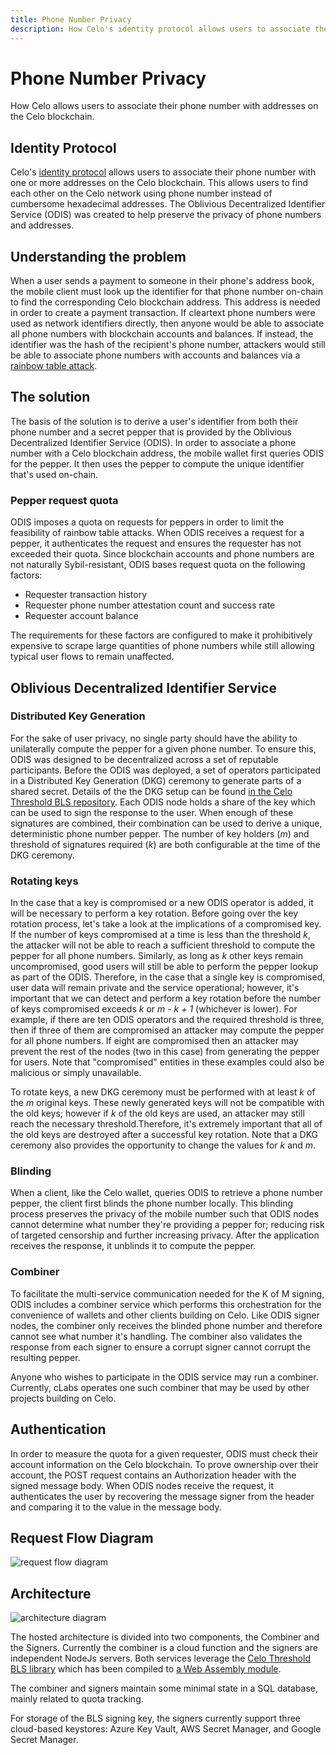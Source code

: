 ```yaml
---
title: Phone Number Privacy
description: How Celo's identity protocol allows users to associate their phone number with one or more addresses on the Celo blockchain.
---
```

# Phone Number Privacy

How Celo allows users to associate their phone number with addresses on the Celo blockchain. 
## Identity Protocol

Celo's [identity protocol](..) allows users to associate their phone number with one or more addresses on the Celo blockchain. This allows users to find each other on the Celo network using phone number instead of cumbersome hexadecimal addresses. The Oblivious Decentralized Identifier Service (ODIS) was created to help preserve the privacy of phone numbers and addresses.

## Understanding the problem

When a user sends a payment to someone in their phone's address book, the mobile client must look up the identifier for that phone number on-chain to find the corresponding Celo blockchain address. This address is needed in order to create a payment transaction. If cleartext phone numbers were used as network identifiers directly, then anyone would be able to associate all phone numbers with blockchain accounts and balances. If instead, the identifier was the hash of the recipient's phone number, attackers would still be able to associate phone numbers with accounts and balances via a [rainbow table attack](https://en.wikipedia.org/wiki/Rainbow_table).

## The solution

The basis of the solution is to derive a user's identifier from both their phone number and a secret pepper that is provided by the Oblivious Decentralized Identifier Service (ODIS). In order to associate a phone number with a Celo blockchain address, the mobile wallet first queries ODIS for the pepper. It then uses the pepper to compute the unique identifier that's used on-chain.

### Pepper request quota

ODIS imposes a quota on requests for peppers in order to limit the feasibility of rainbow table attacks. When ODIS receives a request for a pepper, it authenticates the request and ensures the requester has not exceeded their quota. Since blockchain accounts and phone numbers are not naturally Sybil-resistant, ODIS bases request quota on the following factors:

- Requester transaction history
- Requester phone number attestation count and success rate
- Requester account balance

The requirements for these factors are configured to make it prohibitively expensive to scrape large quantities of phone numbers while still allowing typical user flows to remain unaffected.

## Oblivious Decentralized Identifier Service

### Distributed Key Generation

For the sake of user privacy, no single party should have the ability to unilaterally compute the pepper for a given phone number. To ensure this, ODIS was designed to be decentralized across a set of reputable participants. Before the ODIS was deployed, a set of operators participated in a Distributed Key Generation (DKG) ceremony to generate parts of a shared secret. Details of the the DKG setup can be found [in the Celo Threshold BLS repository](https://github.com/celo-org/celo-threshold-bls-rs). Each ODIS node holds a share of the key which can be used to sign the response to the user. When enough of these signatures are combined, their combination can be used to derive a unique, deterministic phone number pepper. The number of key holders (_m_) and threshold of signatures required (_k_) are both configurable at the time of the DKG ceremony.

### Rotating keys

In the case that a key is compromised or a new ODIS operator is added, it will be necessary to perform a key rotation. Before going over the key rotation process, let's take a look at the implications of a compromised key. If the number of keys compromised at a time is less than the threshold _k_, the attacker will not be able to reach a sufficient threshold to compute the pepper for all phone numbers. Similarly, as long as _k_ other keys remain uncompromised, good users will still be able to perform the pepper lookup as part of the ODIS. Therefore, in the case that a single key is compromised, user data will remain private and the service operational; however, it's important that we can detect and perform a key rotation before the number of keys compromised exceeds _k_ or _m - k + 1_ (whichever is lower). For example, if there are ten ODIS operators and the required threshold is three, then if three of them are compromised an attacker may compute the pepper for all phone numbers. If eight are compromised then an attacker may prevent the rest of the nodes (two in this case) from generating the pepper for users. Note that "compromised" entities in these examples could also be malicious or simply unavailable.

To rotate keys, a new DKG ceremony must be performed with at least _k_ of the _m_ original keys. These newly generated keys will not be compatible with the old keys; however if _k_ of the old keys are used, an attacker may still reach the necessary threshold.Therefore, it's extremely important that all of the old keys are destroyed after a successful key rotation. Note that a DKG ceremony also provides the opportunity to change the values for _k_ and _m_.

### Blinding

When a client, like the Celo wallet, queries ODIS to retrieve a phone number pepper, the client first blinds the phone number locally. This blinding process preserves the privacy of the mobile number such that ODIS nodes cannot determine what number they're providing a pepper for; reducing risk of targeted censorship and further increasing privacy. After the application receives the response, it unblinds it to compute the pepper.

### Combiner

To facilitate the multi-service communication needed for the K of M signing, ODIS includes a combiner service which performs this orchestration for the convenience of wallets and other clients building on Celo. Like ODIS signer nodes, the combiner only receives the blinded phone number and therefore cannot see what number it's handling. The combiner also validates the response from each signer to ensure a corrupt signer cannot corrupt the resulting pepper.

Anyone who wishes to participate in the ODIS service may run a combiner. Currently, cLabs operates one such combiner that may be used by other projects building on Celo.

## Authentication

In order to measure the quota for a given requester, ODIS must check their account information on the Celo blockchain. To prove ownership over their account, the POST request contains an Authorization header with the signed message body. When ODIS nodes receive the request, it authenticates the user by recovering the message signer from the header and comparing it to the value in the message body.

## Request Flow Diagram

![request flow diagram](https://storage.googleapis.com/celo-website/docs/ODIS-flow-diagram.svg)

## Architecture

![architecture diagram](https://storage.googleapis.com/celo-website/docs/ODIS-architecture-diagram.svg)

The hosted architecture is divided into two components, the Combiner and the Signers. Currently the combiner is a cloud function and the signers are independent NodeJs servers. Both services leverage the [Celo Threshold BLS library](https://github.com/celo-org/celo-threshold-bls-rs) which has been compiled to [a Web Assembly module](https://github.com/celo-org/blind-threshold-bls-wasm).

The combiner and signers maintain some minimal state in a SQL database, mainly related to quota tracking.

For storage of the BLS signing key, the signers currently support three cloud-based keystores: Azure Key Vault, AWS Secret Manager, and Google Secret Manager.
